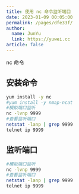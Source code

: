 ```yaml
---
title: 使用 nc 命令监听端口
date: 2023-01-09 00:05:00
permalink: /pages/dfe33f/
author: 
  name: JunYu
  link: https://yuwei.cc
article: false
---
```

nc 命令
## 安装命令
```bash
yum install -y nc
#yum install -y nmap-ncat
#模拟端口监听
nc -lvnp 9999
#查看监听端口
netstat -lanp | grep 9999
telnet ip 9999
```
## 监听端口
```bash
#模拟端口监听
nc -lvnp 9999
#查看监听端口
netstat -lanp | grep 9999
telnet ip 9999
```